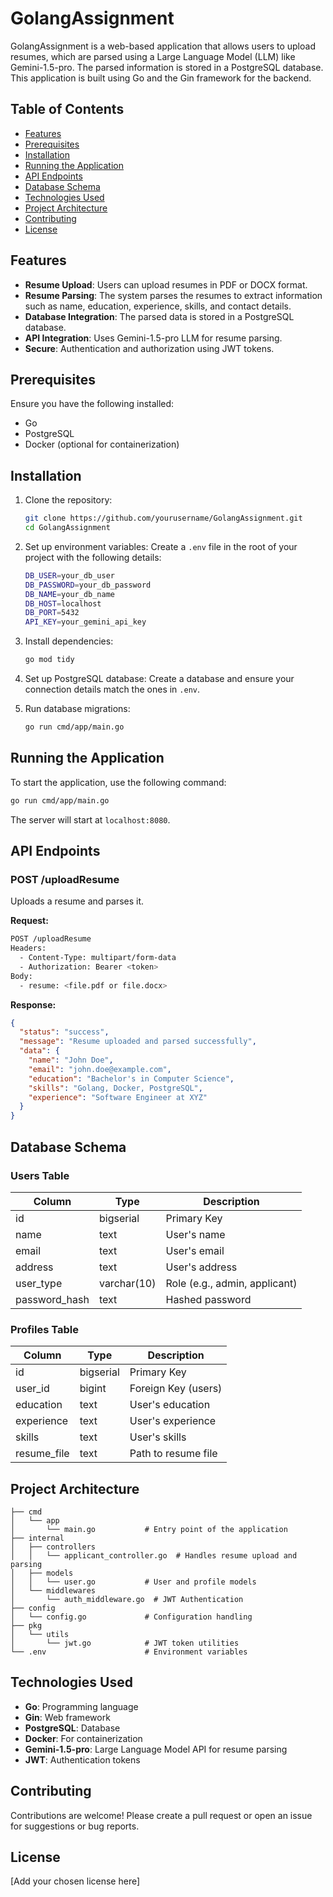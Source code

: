 # GolangAssignment

GolangAssignment is a web-based application that allows users to upload resumes, which are parsed using a Large Language Model (LLM) like Gemini-1.5-pro. The parsed information is stored in a PostgreSQL database. This application is built using Go and the Gin framework for the backend.

## Table of Contents
- [Features](#features)
- [Prerequisites](#prerequisites)
- [Installation](#installation)
- [Running the Application](#running-the-application)
- [API Endpoints](#api-endpoints)
- [Database Schema](#database-schema)
- [Technologies Used](#technologies-used)
- [Project Architecture](#project-architecture)
- [Contributing](#contributing)
- [License](#license)

## Features
- **Resume Upload**: Users can upload resumes in PDF or DOCX format.
- **Resume Parsing**: The system parses the resumes to extract information such as name, education, experience, skills, and contact details.
- **Database Integration**: The parsed data is stored in a PostgreSQL database.
- **API Integration**: Uses Gemini-1.5-pro LLM for resume parsing.
- **Secure**: Authentication and authorization using JWT tokens.

## Prerequisites
Ensure you have the following installed:
- Go
- PostgreSQL
- Docker (optional for containerization)

## Installation

1. Clone the repository:
   ```bash
   git clone https://github.com/yourusername/GolangAssignment.git
   cd GolangAssignment
   ```

2. Set up environment variables:
   Create a `.env` file in the root of your project with the following details:
   ```bash
   DB_USER=your_db_user
   DB_PASSWORD=your_db_password
   DB_NAME=your_db_name
   DB_HOST=localhost
   DB_PORT=5432
   API_KEY=your_gemini_api_key
   ```

3. Install dependencies:
   ```bash
   go mod tidy
   ```

4. Set up PostgreSQL database:
   Create a database and ensure your connection details match the ones in `.env`.

5. Run database migrations:
   ```bash
   go run cmd/app/main.go
   ```

## Running the Application

To start the application, use the following command:

```bash
go run cmd/app/main.go
```

The server will start at `localhost:8080`.

## API Endpoints

### POST /uploadResume
Uploads a resume and parses it.

**Request:**
```bash
POST /uploadResume
Headers:
  - Content-Type: multipart/form-data
  - Authorization: Bearer <token>
Body:
  - resume: <file.pdf or file.docx>
```

**Response:**
```json
{
  "status": "success",
  "message": "Resume uploaded and parsed successfully",
  "data": {
    "name": "John Doe",
    "email": "john.doe@example.com",
    "education": "Bachelor's in Computer Science",
    "skills": "Golang, Docker, PostgreSQL",
    "experience": "Software Engineer at XYZ"
  }
}
```

## Database Schema

### Users Table

| Column        | Type      | Description              |
|---------------|-----------|--------------------------|
| id            | bigserial | Primary Key              |
| name          | text      | User's name              |
| email         | text      | User's email             |
| address       | text      | User's address           |
| user_type     | varchar(10)| Role (e.g., admin, applicant) |
| password_hash | text      | Hashed password          |

### Profiles Table

| Column     | Type      | Description              |
|------------|-----------|--------------------------|
| id         | bigserial | Primary Key              |
| user_id    | bigint    | Foreign Key (users)      |
| education  | text      | User's education         |
| experience | text      | User's experience        |
| skills     | text      | User's skills            |
| resume_file| text      | Path to resume file      |

## Project Architecture

```
├── cmd
│   └── app
│       └── main.go           # Entry point of the application
├── internal
│   ├── controllers
│   │   └── applicant_controller.go  # Handles resume upload and parsing
│   ├── models
│   │   └── user.go           # User and profile models
│   └── middlewares
│       └── auth_middleware.go  # JWT Authentication
├── config
│   └── config.go             # Configuration handling
├── pkg
│   └── utils
│       └── jwt.go            # JWT token utilities
└── .env                      # Environment variables
```

## Technologies Used
- **Go**: Programming language
- **Gin**: Web framework
- **PostgreSQL**: Database
- **Docker**: For containerization
- **Gemini-1.5-pro**: Large Language Model API for resume parsing
- **JWT**: Authentication tokens

## Contributing

Contributions are welcome! Please create a pull request or open an issue for suggestions or bug reports.

## License

[Add your chosen license here]
